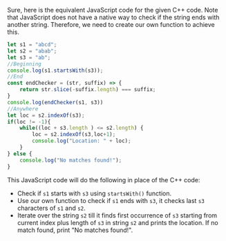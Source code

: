 Sure, here is the equivalent JavaScript code for the given C++ code. Note that JavaScript does not have a native way to check if the string ends with another string. Therefore, we need to create our own function to achieve this.

```javascript
let s1 = "abcd"; 
let s2 = "abab"; 
let s3 = "ab";
//Beginning
console.log(s1.startsWith(s3));
//End
const endChecker = (str, suffix) => {
    return str.slice(-suffix.length) === suffix;
}
console.log(endChecker(s1, s3)) 
//Anywhere
let loc = s2.indexOf(s3); 
if(loc != -1){  
    while((loc + s3.length ) <= s2.length) {
        loc = s2.indexOf(s3,loc+1);
        console.log("Location: " + loc);
    } 
} else {
    console.log("No matches found!");  
}
```
This JavaScript code will do the following in place of the C++ code:
- Check if `s1` starts with `s3` using `startsWith()` function.
- Use our own function to check if `s1` ends with `s3`, it checks last `s3` characters of `s1` and `s2`.
- Iterate over the string `s2` till it finds first occurrence of `s3` starting from current index plus length of `s3` in string `s2` and prints the location. If no match found, print "No matches found!".
